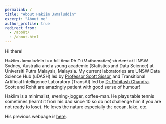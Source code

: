 ```yaml
---
permalink: /
title: "About Hakiim Jamaluddin"
excerpt: "About me"
author_profile: true
redirect_from: 
  - /about/
  - /about.html
---
```


Hi there!

Hakiim Jamaluddin is a full time Ph.D (Mathematics) student at UNSW Sydney, Australia and a young academic (Statistics and Data Science) at Universiti Putra Malaysia, Malaysia. My current laboratories are UNSW Data Science Hub (uDASH) led by [Professor Scott Sisson](https://web.maths.unsw.edu.au/~scott/Welcome.html) and Transitional Artificial Intelligence Laboratory (TransAI) led by [Dr. Rohitash Chandra](https://research.unsw.edu.au/people/dr-rohitash-chandra). Scott and Rohit are amazingly patient with good sense of humour!

Hakiim is a minimalist, evening-jogger, coffee-man. He plays table tennis sometimes (learnt it from his dad since 10 so do not challenge him if you are not ready to lose). He loves the nature especially the ocean, lake, etc.

His previous webpage is [here](https://sites.google.com/view/hakiimj/).
